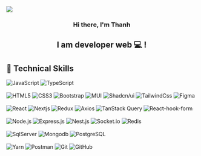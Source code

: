 <img align="center" src="https://user-images.githubusercontent.com/92113679/279564391-91cd841b-81f9-4fab-8a49-be5e55956def.png">

<h3 align="center">
Hi there, I'm Thanh
</h3>

<h2 align="center">
I am developer web 💻 !
</h2> 

## 💼 Technical Skills

![JavaScript](https://img.shields.io/badge/javascript-%23323330.svg?style=for-the-badge&logo=javascript&logoColor=white&color=ea580c)
![TypeScript](https://img.shields.io/badge/typescript-%23007ACC.svg?style=for-the-badge&logo=typescript&logoColor=white)
<br><br>
![HTML5](https://img.shields.io/badge/html5-%23E34F26.svg?style=for-the-badge&logo=html5&logoColor=white)
![CSS3](https://img.shields.io/badge/css3-%231572B6.svg?style=for-the-badge&logo=css3&logoColor=white)
![Bootstrap](https://img.shields.io/badge/bootstrap-%23563D7C.svg?style=for-the-badge&logo=bootstrap&logoColor=white)
![MUI](https://img.shields.io/badge/MUI-%230081CB.svg?style=for-the-badge&logo=mui&logoColor=white)
![Shadcn/ui](https://img.shields.io/badge/shadcnui-blue.svg?style=for-the-badge&logo=shadcnui&logoColor=black&color=d1d5db)
![TailwindCss](https://img.shields.io/badge/tailwindcss-blue.svg?style=for-the-badge&logo=tailwindcss&logoColor=blue&color=bae6fd)
![Figma](https://img.shields.io/badge/figma-%23F24E1E.svg?style=for-the-badge&logo=figma&logoColor=white)
<br><br>
![React](https://img.shields.io/badge/react-%230081CB.svg?style=for-the-badge&logo=react&logoColor=%2361DAFB&color=bae6fd)
![Nextjs](https://img.shields.io/badge/next-blue.svg?style=for-the-badge&logo=nextdotjs&logoColor=white&color=1e293b)
![Redux](https://img.shields.io/badge/redux-blue.svg?style=for-the-badge&logo=redux&logoColor=white&color=9333ea)
![Axios](https://img.shields.io/badge/axios-blue.svg?style=for-the-badge&logo=axios&logoColor=white&color=6b21a8)
![TanStack Query](https://img.shields.io/badge/TanStackQuery-blue.svg?style=for-the-badge&logo=reactquery&logoColor=fde047&color=059669)
![React-hook-form](https://img.shields.io/badge/reacthookform-blue.svg?style=for-the-badge&logo=reacthookform&logoColor=white&color=ec4899)
<br><br>
![Node.js](https://img.shields.io/badge/nodejs-blue.svg?style=for-the-badge&logo=nodedotjs&logoColor=white&color=16a34a)
![Express.js](https://img.shields.io/badge/expressjs-blue.svg?style=for-the-badge&logo=express&logoColor=white&color=b91c1c)
![Nest.js](https://img.shields.io/badge/nestjs-blue.svg?style=for-the-badge&logo=nestjs&logoColor=white&color=red)
![Socket.io](https://img.shields.io/badge/socketio-blue.svg?style=for-the-badge&logo=Socket.IO&logoColor=white&color=1e293b)
![Redis](https://img.shields.io/badge/redis-blue.svg?style=for-the-badge&logo=redis&logoColor=red&color=d1d5db)
<br><br>
![SqlServer](https://img.shields.io/badge/SqlServer-blue.svg?style=for-the-badge&logo=microsoftsqlserver&logoColor=red&color=0ea5e9)
![Mongodb](https://img.shields.io/badge/Mongodb-blue.svg?style=for-the-badge&logo=mongodb&logoColor=white&color=059669)
![PostgreSQL](https://img.shields.io/badge/PostgreSQL-blue.svg?style=for-the-badge&logo=PostgreSQL&logoColor=white&color=4338ca)
<br><br>
![Yarn](https://img.shields.io/badge/yarn-%232C8EBB.svg?style=for-the-badge&logo=yarn&logoColor=white)
![Postman](https://img.shields.io/badge/Postman-FF6C37?style=for-the-badge&logo=postman&logoColor=white)
![Git](https://img.shields.io/badge/git-%23F05033.svg?style=for-the-badge&logo=git&logoColor=white)
![GitHub](https://img.shields.io/badge/github-%23121011.svg?style=for-the-badge&logo=github&logoColor=white)
